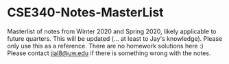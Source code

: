 # CSE340-Notes-MasterList
Masterlist of notes from Winter 2020 and Spring 2020, likely applicable to future quarters. This will be updated (... at least to Jay's knowledge). Please only use this as a reference. There are no homework solutions here :)
Please contact jial8@uw.edu if there is something wrong with the notes.
